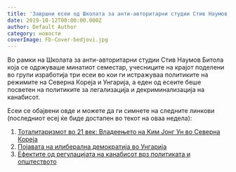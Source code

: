 ```yaml
---
title: 'Завршни есеи од Школата за анти-авторитарни студии Стив Наумов, Битола'
date: 2019-10-12T00:00:00.000Z
author: Default Author
category: новости
coverImage: Fb-Cover-bedjovi.jpg
---
```


Во рамки на Школата за анти-авторитарни студии Стив Наумов Битола која се одржуваше минатиот семестар, учесниците на крајот поделени во групи изработија три есеи во кои ги истражуваа политиките на режимите на Северна Кореја и Унгарија, а еден од есеите беше посветен на политиките за легализација и декриминализација на канабисот.

Eсеи се обајвени овде и можете да ги симнете на следните линкови (последниот есеј ќе биде достапен во текот на оваа недела):

1. [Toталитаризмот во 21 век: Владеењето на Ким Јонг Ун во Северна Кореја](http://libertaniabackup.local/download/totalitarizmot-vo-21-vek-kim-jong-un-severna-koreja/#)
2. [Појавата на илиберална демократија во Унгарија](http://libertaniabackup.local/download/pojava-iliberalna-demokratija-ungarija/#)
3. [Ефектите од регулацијата на канабисот врз политиката и општеството](http://libertaniabackup.local/download/efektite-od-regulacijata-na-kanabisot/#)
